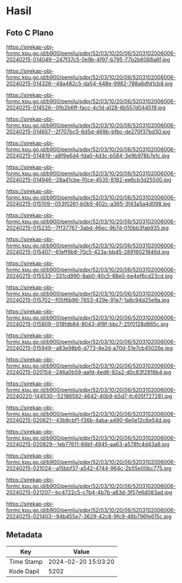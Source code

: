 # Hasil

## Foto C Plano

https://sirekap-obj-formc.kpu.go.id/b900/pemilu/pdpr/52/03/10/20/06/5203102006006-20240215-014049--247f37c5-0e9b-4f97-b795-77b2b6088a6f.jpg

https://sirekap-obj-formc.kpu.go.id/b900/pemilu/pdpr/52/03/10/20/06/5203102006006-20240215-014326--48a482c5-da54-448e-9982-788a6dfd1cb8.jpg

https://sirekap-obj-formc.kpu.go.id/b900/pemilu/pdpr/52/03/10/20/06/5203102006006-20240215-014526--0fb2b6ff-facc-4c1d-a128-6b557d044519.jpg

https://sirekap-obj-formc.kpu.go.id/b900/pemilu/pdpr/52/03/10/20/06/5203102006006-20240215-014657--2f707bc5-6d5d-469b-bfbc-de270f37bd30.jpg

https://sirekap-obj-formc.kpu.go.id/b900/pemilu/pdpr/52/03/10/20/06/5203102006006-20240215-014819--a8f9e6d4-fda0-4d3c-b584-3e9b978b7e1c.jpg

https://sirekap-obj-formc.kpu.go.id/b900/pemilu/pdpr/52/03/10/20/06/5203102006006-20240215-014946--28a41cbe-f0ce-4535-8182-ee6cb3d25500.jpg

https://sirekap-obj-formc.kpu.go.id/b900/pemilu/pdpr/52/03/10/20/06/5203102006006-20240215-015109--053f0261-b0b5-402c-a365-3f43a5a4d098.jpg

https://sirekap-obj-formc.kpu.go.id/b900/pemilu/pdpr/52/03/10/20/06/5203102006006-20240215-015235--7f137767-3abd-46ec-9b7d-010bb3fab935.jpg

https://sirekap-obj-formc.kpu.go.id/b900/pemilu/pdpr/52/03/10/20/06/5203102006006-20240215-015407--61eff6b8-70c5-423a-bb45-28916021846d.jpg

https://sirekap-obj-formc.kpu.go.id/b900/pemilu/pdpr/52/03/10/20/06/5203102006006-20240215-015533--331cd990-8ab0-40c5-88e0-be4ef6cd23cd.jpg

https://sirekap-obj-formc.kpu.go.id/b900/pemilu/pdpr/52/03/10/20/06/5203102006006-20240215-015702--f05f6b96-7653-429e-91e7-1a8c94d25e9a.jpg

https://sirekap-obj-formc.kpu.go.id/b900/pemilu/pdpr/52/03/10/20/06/5203102006006-20240215-015809--018fdb84-8043-4f8f-bbc7-25f0128d865c.jpg

https://sirekap-obj-formc.kpu.go.id/b900/pemilu/pdpr/52/03/10/20/06/5203102006006-20240215-015949--a83e98b6-d773-4e2d-a70d-51e7cb45026e.jpg

https://sirekap-obj-formc.kpu.go.id/b900/pemilu/pdpr/52/03/10/20/06/5203102006006-20240215-020154--246a0b59-aafd-4ed6-92a2-d0c83f2918b4.jpg

https://sirekap-obj-formc.kpu.go.id/b900/pemilu/pdpr/52/03/10/20/06/5203102006006-20240220-144530--52186592-4642-40b9-b5d7-fc405f727281.jpg

https://sirekap-obj-formc.kpu.go.id/b900/pemilu/pdpr/52/03/10/20/06/5203102006006-20240215-020621--43b9cbf1-f36b-4aba-a490-6e0e12c6e54d.jpg

https://sirekap-obj-formc.kpu.go.id/b900/pemilu/pdpr/52/03/10/20/06/5203102006006-20240215-020829--1eb77611-66bf-4945-aa63-a578fc4d43a9.jpg

https://sirekap-obj-formc.kpu.go.id/b900/pemilu/pdpr/52/03/10/20/06/5203102006006-20240215-021024--a15bbf37-a542-4744-964c-2b55e00bc775.jpg

https://sirekap-obj-formc.kpu.go.id/b900/pemilu/pdpr/52/03/10/20/06/5203102006006-20240215-021207--bc4722c5-c7b4-4b7b-a83d-3f57e6d083ad.jpg

https://sirekap-obj-formc.kpu.go.id/b900/pemilu/pdpr/52/03/10/20/06/5203102006006-20240215-021403--94b455e7-3629-42c8-9fc9-46b796fe615c.jpg


## Metadata

| Key        | Value               |
| ---------- | ------------------- |
| Time Stamp | 2024-02-20 15:03:20 |
| Kode Dapil | 5202                |



